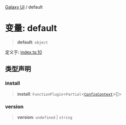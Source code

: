[Galaxy UI](../index.md) / default

# 变量: default

> **default**: `object`

定义于: [index.ts:10](https://github.com/zhengxs2018/galaxy-vue/blob/18351a97cf2fa884bcabac6a998436dfdeb4a603/packages/galaxy-ui/src/index.ts#L10)

## 类型声明

### install

> **install**: `FunctionPlugin`\<`Partial`\<[`ConfigContext`](../interfaces/ConfigContext.md)\>[]\>

### version

> **version**: `undefined` \| `string`
